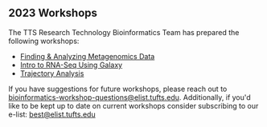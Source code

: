 ## 2023 Workshops

The TTS Research Technology Bioinformatics Team has prepared the following workshops:

- [Finding & Analyzing Metagenomics Data](./metagenomeData/00_introduction.md)
- [Intro to RNA-Seq Using Galaxy](./galaxyRNASeq/00_Galaxy_introduction.md)
- [Trajectory Analysis](./trajectoryAnalysis/00_background.md)


If you have suggestions for future workshops, please reach out to [bioinformatics-workshop-questions@elist.tufts.edu](bioinformatics-workshop-questions@elist.tufts.edu). Additionally, if you'd like to be kept up to date on current workshops consider subscribing to our e-list: [best@elist.tufts.edu](https://elist.tufts.edu/sympa/subscribe/best?previous_action=info)
